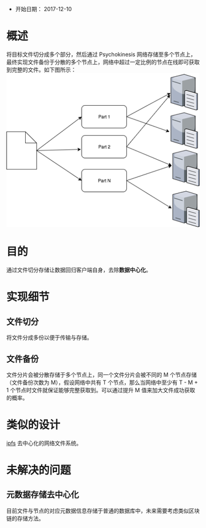 - 开始日期： 2017-12-10

# 概述

将目标文件切分成多个部分，然后通过 Psychokinesis 网络存储至多个节点上，最终实现文件备份于分散的多个节点上，网络中超过一定比例的节点在线即可获取到完整的文件。如下图所示：
![](p2p-file-store.png)

# 目的

通过文件切分存储让数据回归客户端自身，去除**数据中心化**。

# 实现细节

## 文件切分
将文件分成多份以便于传输与存储。

## 文件备份
文件分片会被分散存储于多个节点上，同一个文件分片会被不同的 M 个节点存储（文件备份次数为 M），假设网络中共有 T 个节点，那么当网络中至少有 T - M + 1 个节点时文件就保证能够完整获取到。可以通过提升 M 值来加大文件成功获取的概率。

# 类似的设计
[ipfs](https://github.com/ipfs/ipfs) 去中心化的网络文件系统。

# 未解决的问题
## 元数据存储去中心化
目前文件与节点的对应元数据信息存储于普通的数据库中，未来需要考虑类似区块链的存储方法。